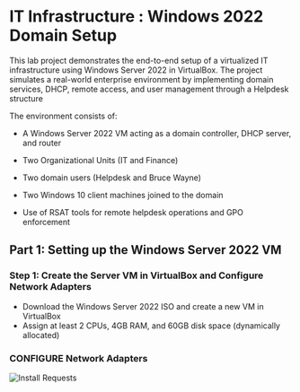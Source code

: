 # IT Infrastructure : Windows 2022 Domain Setup
This lab project demonstrates the end-to-end setup of a virtualized IT infrastructure using Windows Server 2022 in VirtualBox. The project simulates a real-world enterprise environment by implementing domain services, DHCP, remote access, and user management through a Helpdesk structure

The environment consists of:

- A Windows Server 2022 VM acting as a domain controller, DHCP server, and router

- Two Organizational Units (IT and Finance)

- Two domain users (Helpdesk and Bruce Wayne)

- Two Windows 10 client machines joined to the domain

- Use of RSAT tools for remote helpdesk operations and GPO enforcement

##  Part 1: Setting up the Windows Server 2022 VM
### Step 1: Create the Server VM in VirtualBox and Configure Network Adapters 
- Download the Windows Server 2022 ISO and create a new VM in VirtualBox
- Assign at least 2 CPUs, 4GB RAM, and 60GB disk space (dynamically allocated)

### CONFIGURE Network Adapters 


![Install Requests](./active_directory_prj/part1.png)

